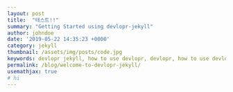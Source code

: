 ```yaml
---
layout: post
title:  "테스트!!"
summary: "Getting Started using devlopr-jekyll"
author: johndoe
date: '2019-05-22 14:35:23 +0000'
category: jekyll
thumbnail: /assets/img/posts/code.jpg
keywords: devlopr jekyll, how to use devlopr, devlopr, how to use devlopr-jekyll, devlopr-jekyll tutorial,best jekyll themes
permalink: /blog/welcome-to-devlopr-jekyll/
usemathjax: true
# hi
---
```



